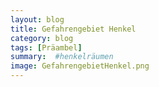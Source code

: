 ```yaml
---
layout: blog
title: Gefahrengebiet Henkel
category: blog
tags: [Präambel] 
summary:  #henkelräumen
image: GefahrengebietHenkel.png
---
```

